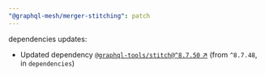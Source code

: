 ```yaml
---
"@graphql-mesh/merger-stitching": patch
---
```

dependencies updates:
  - Updated dependency [`@graphql-tools/stitch@^8.7.50` ↗︎](https://www.npmjs.com/package/@graphql-tools/stitch/v/8.7.50) (from `^8.7.48`, in `dependencies`)
